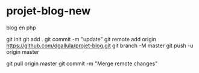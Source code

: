 # projet-blog-new
blog en php

git init 
git add . 
git commit -m "update"
 git remote add origin https://github.com/dgallula/projet-blog.git 
git branch -M master 
git push -u origin master 


git pull origin master
git commit -m "Merge remote changes"


